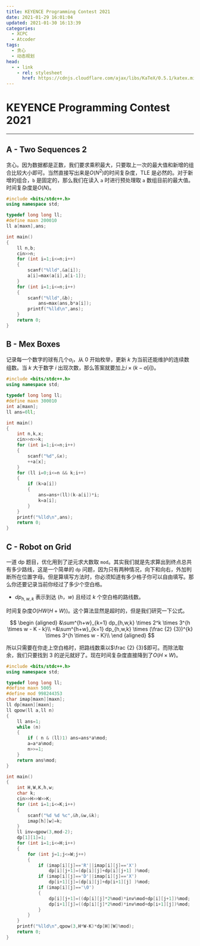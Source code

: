```yaml
---
title: KEYENCE Programming Contest 2021
date: 2021-01-29 16:01:04
updated: 2021-01-30 16:13:39
categories:
  - XCPC
  - Atcoder
tags:
  - 贪心
  - 动态规划
head:
  - - link
    - rel: stylesheet
      href: https://cdnjs.cloudflare.com/ajax/libs/KaTeX/0.5.1/katex.min.css
---
```


# KEYENCE Programming Contest 2021

<!-- more -->

---

## A - Two Sequences 2

贪心。因为数据都是正数，我们要求乘积最大，只要取上一次的最大值和新增的组合比较大小即可。当然直接写出来是$O(N^2)$的时间复杂度，TLE 是必然的。对于新增的组合，`b` 是固定的，那么我们在读入 `a` 时进行预处理取 `a` 数组目前的最大值。时间复杂度是$O(N)$。

```cpp
#include <bits/stdc++.h>
using namespace std;

typedef long long ll;
#define maxn 200010
ll a[maxn],ans;

int main()
{
	ll n,b;
	cin>>n;
	for (int i=1;i<=n;i++)		
	{
		scanf("%lld",&a[i]);
		a[i]=max(a[i],a[i-1]);
	}
	for (int i=1;i<=n;i++)
	{
		scanf("%lld",&b);
			ans=max(ans,b*a[i]);
		printf("%lld\n",ans);
	}
	return 0;
} 
```

## B - Mex Boxes

记录每一个数字的球有几个$a_i$，从 $0$ 开始枚举，更新 $k$ 为当前还能维护的连续数组数。当 $k$ 大于数字 $i$ 出现次数，那么答案就要加上$i \times (k-a[i])$。

```cpp
#include <bits/stdc++.h>
using namespace std;

typedef long long ll;
#define maxn 300010
int a[maxn];
ll ans=0ll;

int main()
{
	int n,k,x;
	cin>>n>>k;
	for (int i=1;i<=n;i++)		
	{
		scanf("%d",&x);
		++a[x];
	}
	for (ll i=0;i<=n && k;i++)
	{
		if (k>a[i]) 
		{
			ans=ans+(ll)(k-a[i])*i;
			k=a[i];
		}
	}
	printf("%lld\n",ans);
	return 0;
} 
```

## C - Robot on Grid

一道 dp 题目，优化用到了逆元求大数取 `mod`。其实我们就是先求算出到终点总共有多少路线，这是一个简单的 `dp` 问题，因为只有两种情况，向下和向右，外加判断所在位置字母。但是算填写方法时，你必须知道有多少格子你可以自由填写。那么你还要记录当前你经过了多少个空白格。

- $dp_{h,w,k}$ 表示到达 $(h，w)$ 且经过 $k$ 个空白格的路线数。

时间复杂度$O(HW(H+W))$。这个算法显然是超时的，但是我们研究一下公式。

$$
\begin {aligned}
&\sum^{h+w}_{k=1} dp_{h,w,k} \times 2^k \times 3^{h \times w - K - k}\\
=&\sum^{h+w}_{k=1} dp_{h,w,k} \times (\frac {2} {3})^{k} \times 3^{h \times w - K}\\
\end {aligned}
$$

所以只需要在你走上空白格时，把路线数乘以$\frac {2} {3}$即可。而除法取余，我们只要找到 $3$ 的逆元就好了。现在时间复杂度直接降到了$O(H \times W)$。

```cpp
#include <bits/stdc++.h>
using namespace std;

typedef long long ll;
#define maxn 5005
#define mod 998244353
char imap[maxn][maxn];
ll dp[maxn][maxn];
ll qpow(ll a,ll n)
{
	ll ans=1;
	while (n)
	{
		if ( n & (ll)1) ans=ans*a%mod;
		a=a*a%mod;
		n>>=1;
	}
	return ans%mod;
}

int main()
{
	int H,W,K,h,w;
	char k;
	cin>>H>>W>>K;
	for (int i=1;i<=K;i++)		
	{
		scanf("%d %d %c",&h,&w,&k);
		imap[h][w]=k;
	}
	ll inv=qpow(3,mod-2);
	dp[1][1]=1;
	for (int i=1;i<=H;i++)
	{
		for (int j=1;j<=W;j++)
		{
			if (imap[i][j]=='R'||imap[i][j]=='X') 
                dp[i][j+1]=(dp[i][j]+dp[i][j+1] )%mod;
			if (imap[i][j]=='D'||imap[i][j]=='X') 
                dp[i+1][j]=(dp[i][j]+dp[i+1][j] )%mod;
			if (imap[i][j]=='\0') 
			{
				dp[i][j+1]=((dp[i][j]*2%mod)*inv%mod+dp[i][j+1])%mod;
				dp[i+1][j]=((dp[i][j]*2%mod)*inv%mod+dp[i+1][j])%mod;
			}
		}
	}
	printf("%lld\n",qpow(3,H*W-K)*dp[H][W]%mod);
	return 0;
} 
```
